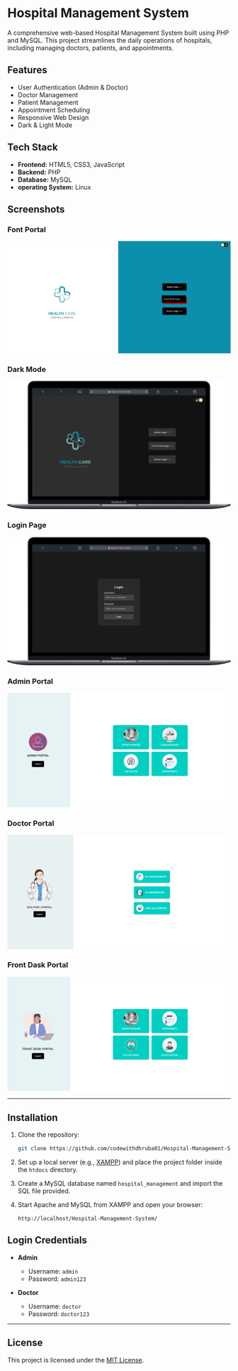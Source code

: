 # Hospital Management System

A comprehensive web-based Hospital Management System built using PHP and MySQL. This project streamlines the daily operations of hospitals, including managing doctors, patients, and appointments.

## Features

- User Authentication (Admin & Doctor)
- Doctor Management
- Patient Management
- Appointment Scheduling
- Responsive Web Design
- Dark & Light Mode

## Tech Stack

- **Frontend:** HTML5, CSS3, JavaScript  
- **Backend:** PHP  
- **Database:** MySQL
- **operating System:** Linux

##  Screenshots

### Font Portal
![Font Page](Screenshots/Fornt-Page.png)

### Dark Mode
![Dark mode](Screenshots/darkmode.png)

### Login Page
![Login Page](Screenshots/login.png)

### Admin Portal
![Admin Portal](Screenshots/Admin-Page.png)

### Doctor Portal
![Doctor Portal](Screenshots/Doctor-Page.png)


<!-- ### Delete Doctor
![Delete Doctor](delete-doctor.jpg) -->

### Front Dask Portal
![Patient Manager](Screenshots/Font-Dask-Page.png)


---

## Installation

1. Clone the repository:
   ```bash
   git clone https://github.com/codewithdhruba01/Hospital-Management-System.git
   ```

2. Set up a local server (e.g., [XAMPP](https://www.apachefriends.org/index.html)) and place the project folder inside the `htdocs` directory.

3. Create a MySQL database named `hospital_management` and import the SQL file provided.

4. Start Apache and MySQL from XAMPP and open your browser:
   ```
   http://localhost/Hospital-Management-System/
   ```

## Login Credentials

- **Admin**
  - Username: `admin`
  - Password: `admin123`

- **Doctor**
  - Username: `doctor`
  - Password: `doctor123`

---

## License

This project is licensed under the [MIT License](LICENSE).
